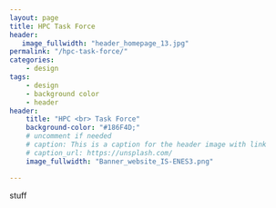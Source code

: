 ```yaml
---
layout: page
title: HPC Task Force
header:
   image_fullwidth: "header_homepage_13.jpg"
permalink: "/hpc-task-force/"
categories:
    - design
tags:
    - design
    - background color
    - header
header:
    title: "HPC <br> Task Force"
    background-color: "#186F4D;"
    # uncomment if needed
    # caption: This is a caption for the header image with link
    # caption_url: https://unsplash.com/
    image_fullwidth: "Banner_website_IS-ENES3.png"

---
```


stuff

